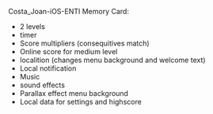 Costa_Joan-iOS-ENTI
Memory Card:
  - 2 levels
  - timer
  - Score multipliers (consequitives match)
  - Online score for medium level
  - localition (changes menu background and welcome text)
  - Local notification
  - Music
  - sound effects
  - Parallax effect menu  background
  - Local data for settings and highscore
